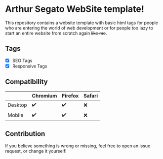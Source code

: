 # Arthur Segato WebSite template!

This repository contains a website template with basic html tags for people who are entering the world of web development or for people too lazy to start an entire website from scratch again ~~like me~~.

## Tags

 - [x] SEO Tags
 - [x] Responsive Tags

## Compatibility

 
|       |Chromium|Firefox | Safari |
|----------------|--------|--------|--------|
|Desktop|✔️|✔️|❌
|Mobile |✔️|✔️|❌



## Contribution

If you believe something is wrong or missing, feel free to open an issue request, or change it yourself!
